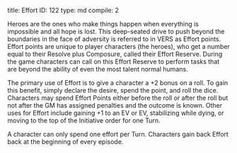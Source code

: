 title:          Effort
ID:             122
type:           md
compile:        2


Heroes are the ones who make things happen when everything is impossible and all hope is lost. This deep-seated drive to push beyond the boundaries in the face of adversity is referred to in VERS as Effort points. Effort points are unique to player characters (the heroes), who get a number equal to their Resolve plus Composure, called their Effort Reserve. During the game characters can call on this Effort Reserve to perform tasks that are beyond the ability of even the most talent normal humans.

The primary use of Effort is to give a character a +2 bonus on a roll. To gain this benefit, simply declare the desire, spend the point, and roll the dice. Characters may spend Effort Points either before the roll or after the roll but not after the GM has assigned penalties and the outcome is known. Other uses for Effort include gaining +1 to an EV or EV, stabilizing while dying, or moving to the top of the Initiative order for one Turn.

A character can only spend one effort per Turn. Characters gain back Effort back at the beginning of every episode.